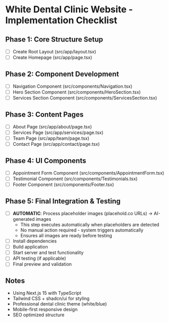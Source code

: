 # White Dental Clinic Website - Implementation Checklist

## Phase 1: Core Structure Setup
- [ ] Create Root Layout (src/app/layout.tsx)
- [ ] Create Homepage (src/app/page.tsx)

## Phase 2: Component Development  
- [ ] Navigation Component (src/components/Navigation.tsx)
- [ ] Hero Section Component (src/components/HeroSection.tsx)
- [ ] Services Section Component (src/components/ServicesSection.tsx)

## Phase 3: Content Pages
- [ ] About Page (src/app/about/page.tsx)
- [ ] Services Page (src/app/services/page.tsx)
- [ ] Team Page (src/app/team/page.tsx)
- [ ] Contact Page (src/app/contact/page.tsx)

## Phase 4: UI Components
- [ ] Appointment Form Component (src/components/AppointmentForm.tsx)
- [ ] Testimonial Component (src/components/Testimonials.tsx)
- [ ] Footer Component (src/components/Footer.tsx)

## Phase 5: Final Integration & Testing
- [ ] **AUTOMATIC**: Process placeholder images (placehold.co URLs) → AI-generated images
  - This step executes automatically when placeholders are detected
  - No manual action required - system triggers automatically
  - Ensures all images are ready before testing
- [ ] Install dependencies
- [ ] Build application
- [ ] Start server and test functionality
- [ ] API testing (if applicable)
- [ ] Final preview and validation

## Notes
- Using Next.js 15 with TypeScript
- Tailwind CSS + shadcn/ui for styling
- Professional dental clinic theme (white/blue)
- Mobile-first responsive design
- SEO optimized structure